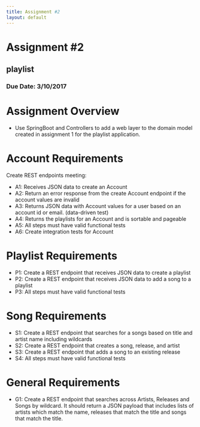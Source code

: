 ```yaml
---
title: Assignment #2
layout: default
---
```


# Assignment #2

## playlist

### Due Date: 3/10/2017

# Assignment Overview
- Use SpringBoot and Controllers to add a web layer to the domain model created in assignment 1 for the playlist application.

# Account Requirements
Create REST endpoints meeting:
- A1: Receives JSON data to create an Account
- A2: Return an error response from the create Account endpoint if the account values are invalid
- A3: Returns JSON data with Account values for a user based on an account id or email. (data-driven test)
- A4: Returns the playlists for an Account and is sortable and pageable
- A5: All steps must have valid functional tests
- A6: Create integration tests for Account

# Playlist Requirements
- P1: Create a REST endpoint that receives JSON data to create a playlist
- P2: Create a REST endpoint that receives JSON data to add a song to a playlist
- P3: All steps must have valid functional tests

# Song Requirements
- S1: Create a REST endpoint that searches for a songs based on title and artist name including wildcards
- S2: Create a REST endpoint that creates a song, release, and artist
- S3: Create a REST endpoint that adds a song to an existing release
- S4: All steps must have valid functional tests

# General Requirements
- G1: Create a REST endpoint that searches across Artists, Releases and Songs by wildcard.  It should return a JSON payload that includes lists of artists which match the name, releases that match the title and songs that match the title.
